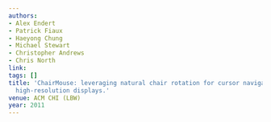 ```yaml
---
authors:
- Alex Endert
- Patrick Fiaux
- Haeyong Chung
- Michael Stewart
- Christopher Andrews
- Chris North
link:
tags: []
title: 'ChairMouse: leveraging natural chair rotation for cursor navigation on large,
  high-resolution displays.'
venue: ACM CHI (LBW)
year: 2011
---
```

